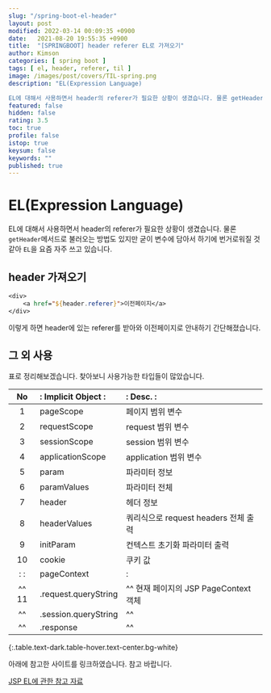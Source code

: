 ```yaml
---
slug: "/spring-boot-el-header"
layout: post
modified: 2022-03-14 00:09:35 +0900
date:   2021-08-20 19:55:35 +0900
title:  "[SPRINGBOOT] header referer EL로 가져오기"
author: Kimson
categories: [ spring boot ]
tags: [ el, header, referer, til ]
image: /images/post/covers/TIL-spring.png
description: "EL(Expression Language)

EL에 대해서 사용하면서 header의 referer가 필요한 상황이 생겼습니다. 물론 getHeader메서드로 불러오는 방법도 있지만 굳이 변수에 담아서 하기에 번거로워질 것 같아 EL을 요즘 자주 쓰고 있습니다."
featured: false
hidden: false
rating: 3.5
toc: true
profile: false
istop: true
keysum: false
keywords: ""
published: true
---
```


# EL(Expression Language)

EL에 대해서 사용하면서 header의 referer가 필요한 상황이 생겼습니다. 물론 `getHeader`메서드로 불러오는 방법도 있지만 굳이 변수에 담아서 하기에 번거로워질 것 같아 `EL`을 요즘 자주 쓰고 있습니다.

## header 가져오기

```jsp
<div>
    <a href="${header.referer}">이전페이지</a>
</div>
```

이렇게 하면 header에 있는 referer를 받아와 이전페이지로 안내하기 간단해졌습니다.

## 그 외 사용

표로 정리해보겠습니다. 찾아보니 사용가능한 타입들이 많았습니다.

|     No    | : Implicit Object  :| :       Desc.    : |
| :-------: | :------------------ | :----------------- |
|     1     | pageScope           | 페이지 범위 변수    |
|     2     | requestScope        |request 범위 변수    |
|     3     | sessionScope        |session 범위 변수    |
|     4     | applicationScope    |application 범위 변수|
|     5     | param               |파라미터 정보        |
|     6     | paramValues         |파라미터 전체        |
|     7     | header              |헤더 정보            |
|     8     | headerValues        |쿼리식으로 request headers 전체 출력|
|     9     | initParam           |컨텍스트 초기화 파라미터 출력|
|     10    | cookie              |쿠키 값              |
| :       : | pageContext         | :                   |
|^^   11    | .request.queryString|^^ 현재 페이지의 JSP PageContext 객체  |
|^^         | .session.queryString|^^                   |
|^^         | .response           |^^                   |
{:.table.text-dark.table-hover.text-center.bg-white}

아래에 참고한 사이트를 링크하였습니다. 참고 바랍니다.

[JSP EL에 관한 참고 자료](https://www.tutorialspoint.com/jsp/jsp_expression_language.htm)